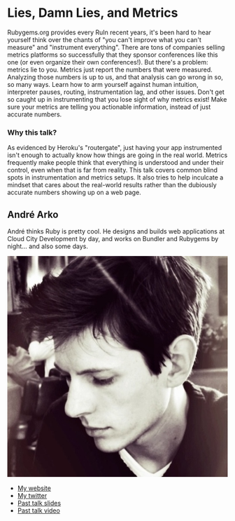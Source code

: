 # Lies, Damn Lies, and Metrics

Rubygems.org provides every RuIn recent years, it's been hard to hear yourself think over the chants of "you can't improve what you can't measure" and "instrument everything". There are tons of companies selling metrics platforms so successfully that they sponsor conferences like this one (or even organize their own conferences!). But there's a problem: metrics lie to you. Metrics just report the numbers that were measured. Analyzing those numbers is up to us, and that analysis can go wrong in so, so many ways. Learn how to arm yourself against human intuition, interpreter pauses, routing, instrumentation lag, and other issues. Don't get so caught up in instrumenting that you lose sight of why metrics exist! Make sure your metrics are telling you actionable information, instead of just accurate numbers.

### Why this talk?

As evidenced by Heroku's "routergate", just having your app instrumented isn't enough to actually know how things are going in the real world. Metrics frequently make people think that everything is understood and under their control, even when that is far from reality. This talk covers common blind spots in instrumentation and metrics setups. It also tries to help inculcate a mindset that cares about the real-world results rather than the dubiously accurate numbers showing up on a web page.

## André Arko

André thinks Ruby is pretty cool. He designs and builds web applications at Cloud City Development by day, and works on Bundler and Rubygems by night… and also some days.

![Profile picture](./andre.jpg)

- [My website](http://arko.net)
- [My twitter](https://twitter.com/indirect)
- [Past talk slides](http://speakerdeck.com/indirect)
- [Past talk video](http://www.confreaks.com/videos/2552-goruco2013-deathmatch-bundler-vs-rubygems-org)
